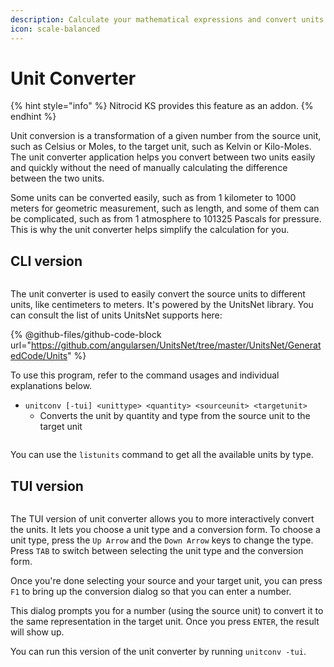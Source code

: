 ```yaml
---
description: Calculate your mathematical expressions and convert units
icon: scale-balanced
---
```


# Unit Converter

{% hint style="info" %}
Nitrocid KS provides this feature as an addon.
{% endhint %}

Unit conversion is a transformation of a given number from the source unit, such as Celsius or Moles, to the target unit, such as Kelvin or Kilo-Moles. The unit converter application helps you convert between two units easily and quickly without the need of manually calculating the difference between the two units.

Some units can be converted easily, such as from 1 kilometer to 1000 meters for geometric measurement, such as length, and some of them can be complicated, such as from 1 atmosphere to 101325 Pascals for pressure. This is why the unit converter helps simplify the calculation for you.

## CLI version

<figure><img src="https://github.com/Aptivi-Stable-Docs/nks-manual-0.1.0/blob/main/.gitbook/assets/Beta3-035-UnitConv.png" alt=""><figcaption></figcaption></figure>

The unit converter is used to easily convert the source units to different units, like centimeters to meters. It's powered by the UnitsNet library. You can consult the list of units UnitsNet supports here:

{% @github-files/github-code-block url="https://github.com/angularsen/UnitsNet/tree/master/UnitsNet/GeneratedCode/Units" %}

To use this program, refer to the command usages and individual explanations below.

* `unitconv [-tui] <unittype> <quantity> <sourceunit> <targetunit>`
  * Converts the unit by quantity and type from the source unit to the target unit

<figure><img src="https://github.com/Aptivi-Stable-Docs/nks-manual-0.1.0/blob/main/.gitbook/assets/039-unitconv.png" alt=""><figcaption></figcaption></figure>

You can use the `listunits` command to get all the available units by type.

## TUI version

<figure><img src="https://github.com/Aptivi-Stable-Docs/nks-manual-0.1.0/blob/main/.gitbook/assets/040-unitconvtui.png" alt=""><figcaption></figcaption></figure>

The TUI version of unit converter allows you to more interactively convert the units. It lets you choose a unit type and a conversion form. To choose a unit type, press the `Up Arrow` and the `Down Arrow` keys to change the type. Press `TAB` to switch between selecting the unit type and the conversion form.

Once you're done selecting your source and your target unit, you can press `F1` to bring up the conversion dialog so that you can enter a number.

This dialog prompts you for a number (using the source unit) to convert it to the same representation in the target unit. Once you press `ENTER`, the result will show up.

You can run this version of the unit converter by running `unitconv -tui`.
